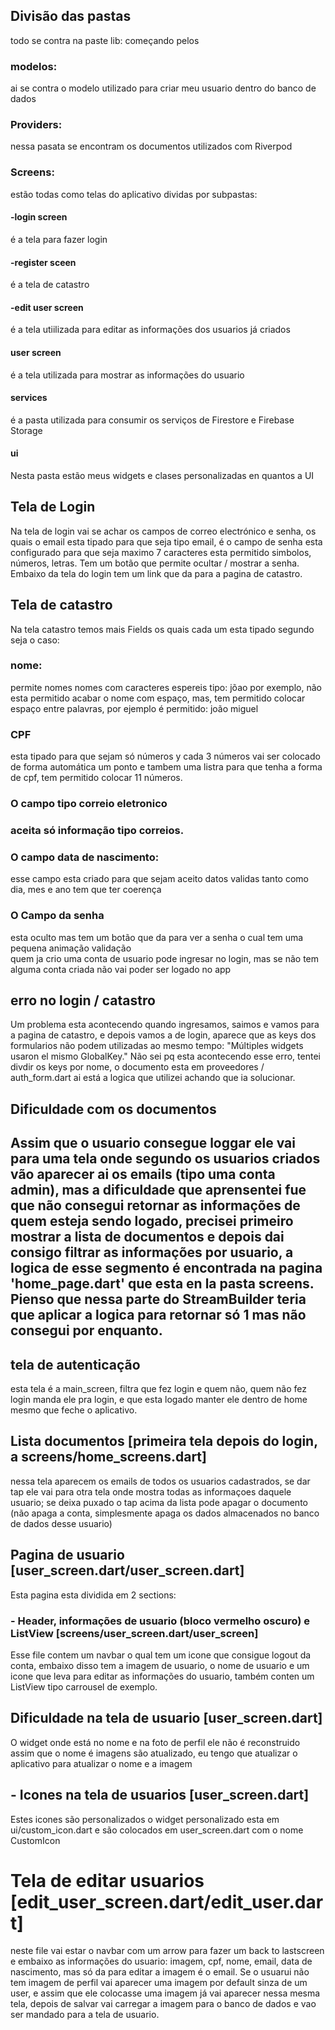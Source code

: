 <h2> Divisão das pastas</h2>
todo se contra na paste lib: começando pelos
<h3> modelos: </h3> ai se contra o modelo utilizado para criar meu usuario dentro do banco de dados 
<h3>Providers: </h3> nessa pasata se encontram os documentos utilizados com Riverpod
<h3>Screens: </h3> estão todas como telas do aplicativo dividas por subpastas:
<h4>-login screen</h4> é a tela para fazer login 
<h4>-register sceen</h4> é a tela de catastro 
<h4>-edit user screen</h4> é a tela utiilizada para editar as informações dos usuarios já criados
<h4>user screen</h4> é a tela utilizada  para mostrar as informações do usuario
<h4>services</h4> é a pasta utilizada para consumir os serviços de Firestore e Firebase Storage
<h4>ui</h4> Nesta pasta estão meus widgets e clases personalizadas en quantos a UI
<h2>Tela de Login</h2>
Na tela de login vai se achar os campos de correo electrónico e senha, os quais o email esta tipado para que seja tipo email, é o campo de senha esta configurado para que seja maximo 7 caracteres esta permitido simbolos, números, letras. Tem um botão que permite ocultar / mostrar a senha. Embaixo da tela do login tem um link que da para a pagina de catastro.

<h2>Tela de catastro</h2>
Na tela catastro temos mais Fields os quais cada um esta tipado segundo seja o caso:
<h3> nome:</h3> permite nomes nomes com caracteres espereis tipo: jõao por exemplo, não esta permitido acabar o nome com espaço, mas, tem permitido colocar espaço entre palavras, por ejemplo é permitido: joão miguel
<h3> CPF </h3>esta tipado para que sejam só números y cada 3 números vai ser colocado de forma automática um ponto e tambem uma listra para que tenha a forma de cpf, tem permitido colocar 11 números. 
<h3>O campo tipo correio eletronico<h3> aceita só informação tipo correios.
<h3> O campo data de nascimento:</h3> esse campo esta criado para que sejam aceito datos validas tanto como dia, mes e ano tem que ter coerença 
<h3>O Campo da senha</h3> esta oculto mas tem um botão que da para ver a senha o cual tem uma pequena animação
validação
<br>
quem ja crio uma conta de usuario pode ingresar no login, mas se não tem alguma conta criada não vai poder ser logado no app
<h2>erro no login / catastro</h2>
Um problema esta acontecendo quando ingresamos, saimos e vamos para a pagina de catastro, e depois vamos a de login, aparece que as keys dos formularios não podem utilizadas ao mesmo tempo: "Múltiples widgets usaron el mismo GlobalKey." Não sei pq esta acontecendo esse erro, tentei divdir os keys por nome, o documento esta em proveedores / auth_form.dart ai está a logica que utilizei achando que ia solucionar.
<h2> Dificuldade com os documentos<h2>
Assim que o usuario consegue loggar ele vai para uma tela onde segundo os usuarios criados vão aparecer ai os emails (tipo uma conta admin), mas a dificuldade que aprensentei fue que não consegui retornar as informações de quem esteja sendo logado, precisei primeiro mostrar a lista de documentos e depois dai consigo filtrar as informações por usuario, a logica de esse segmento é encontrada na pagina 'home_page.dart' que esta en la pasta screens. Pienso que nessa parte do StreamBuilder teria que aplicar a logica para retornar só 1 mas não consegui por enquanto.
<h2>tela de autenticação</h2>
esta tela é a main_screen, filtra que fez login e quem não, quem não fez login manda ele pra login, e que esta logado manter ele dentro de home mesmo que feche o aplicativo.
<h2>Lista documentos [primeira tela depois do login, a screens/home_screens.dart]</h2>
nessa tela aparecem os emails de todos os usuarios cadastrados, se dar tap ele vai para otra tela onde mostra todas as informaçoes daquele usuario; se deixa puxado o tap acima da lista pode apagar o documento (não apaga a conta, simplesmente apaga os dados almacenados no banco de dados desse usuario)
<h2>Pagina de usuario [user_screen.dart/user_screen.dart]</h2>
Esta pagina esta dividida em 2 sections:

<h3>- Header, informações de usuario (bloco vermelho oscuro) e ListView [screens/user_screen.dart/user_screen]</h3>
Esse file contem um navbar o qual tem um icone que consigue logout da conta, embaixo disso tem a imagem de usuario, o nome de usuario e um icone que leva para editar as informações do usuario, também conten um ListView tipo carrousel de exemplo.
<h2>Dificuldade na tela de usuario [user_screen.dart]</h2>
O widget onde está no nome e na foto de perfil ele não é reconstruido assim que o nome é imagens são atualizado, 
eu tengo que atualizar o aplicativo para atualizar o nome e a imagem
<h2>- Icones na tela de usuarios [user_screen.dart]</h2>
Estes icones são personalizados o widget personalizado esta em ui/custom_icon.dart e são colocados em user_screen.dart com o nome CustomIcon 
<h1>Tela de editar usuarios [edit_user_screen.dart/edit_user.dart]</h1>
neste file vai estar o navbar com um arrow para fazer um back to lastscreen e embaixo as informações do usuario: imagem, cpf, nome, email, data de nascimento, mas só da para editar a imagem é o email. Se o usuarui não tem imagem de perfil vai aparecer uma imagem por default sinza de um user, e assim que ele colocasse uma imagem já vai aparecer nessa mesma tela, depois de salvar vai carregar a imagem para o banco de dados e vao ser mandado para a tela de usuario.
